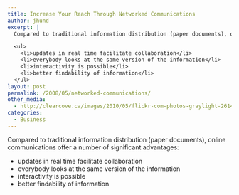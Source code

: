 ```yaml
---
title: Increase Your Reach Through Networked Communications
author: jhund
excerpt: |
  Compared to traditional information distribution (paper documents), online communications offer a number of significant advantages:

  <ul>
    <li>updates in real time facilitate collaboration</li>
    <li>everybody looks at the same version of the information</li>
    <li>interactivity is possible</li>
    <li>better findability of information</li>
  </ul>
layout: post
permalink: /2008/05/networked-communications/
other_media:
  - http://clearcove.ca/images/2010/05/flickr-com-photos-graylight-2614809191.jpg
categories:
  - Business
---
```

Compared to traditional information distribution (paper documents), online communications offer a number of significant advantages:

  * updates in real time facilitate collaboration
  * everybody looks at the same version of the information
  * interactivity is possible
  * better findability of information
